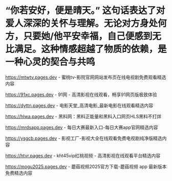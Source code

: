 # “你若安好，便是晴天。” 这句话表达了对爱人深深的关怀与理解。无论对方身处何方，只要她/他平安幸福，自己便感到无比满足。这种情感超越了物质的依赖，是一种心灵的契合与共鸣

https://mtwtv.pages.dev - 蜜桃tv-影院官网网站发布页在线电视剧免费观看精选内容

https://91xc.pages.dev - 91网 - 高清影视在线观看，畅享91网页版极致体验

https://dyttn.pages.dev - 电影天堂_高清电影_最新电影在线观看精选内容

https://hlwa.pages.dev - 黑料网：黑料正能量和黑料入口网页HLS黑料不打烊

https://mrdsapp.pages.dev - 每日大赛最新入口-每日大赛app官网精选内容

https://ysgcb.pages.dev - 影视工厂-影视大全在线观看免费电视剧纯净版精选内容

https://htvr.pages.dev - kht45vip红桃视频 - 高清影视在线观看平台精选内容

https://mogu2025.pages.dev - 蘑菇视频2025官方下载-蘑菇视频 app 最新版本免费精选内容
